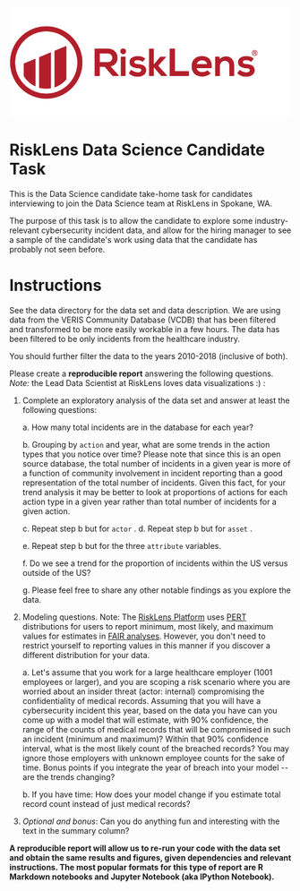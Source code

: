 ![RiskLens](logo.png)
# RiskLens Data Science Candidate Task

This is the Data Science candidate take-home task for candidates
interviewing to join the Data Science team at RiskLens in Spokane, WA.

The purpose of this task is to allow the candidate to explore some
industry-relevant cybersecurity incident data, and allow for the hiring
manager to see a sample of the candidate\'s work using data that the
candidate has probably not seen before.

# Instructions

See the data directory for the data set and data description. We are
using data from the VERIS Community Database (VCDB) that has been
filtered and transformed to be more easily workable in a few hours. The
data has been filtered to be only incidents from the healthcare
industry.

 You should further filter the data to the years 2010-2018 (inclusive of both).

Please create a **reproducible report** answering the following
questions. *Note:* the Lead Data Scientist at RiskLens loves data
visualizations :) :

1.  Complete an exploratory analysis of the data set and answer at least
    the following questions:

    a.  How many total incidents are in the database for each year?

    b.  Grouping by `action` and year, what are some trends in the action
        types that you notice over time? Please note that since this is
        an open source database, the total number of incidents in a
        given year is more of a function of community involvement in
        incident reporting than a good representation of the total
        number of incidents. Given this fact, for your trend analysis it
        may be better to look at proportions of actions for each action
        type in a given year rather than total number of incidents for a
        given action. 
    
    c. Repeat step b but for `actor` .
    d.  Repeat step b but for `asset` .

    e.  Repeat step b but for the three `attribute` variables.

    f.  Do we see a trend for the proportion of incidents within the US
        versus outside of the US?

    g.  Please feel free to share any other notable findings as you
        explore the data.

2.  Modeling questions. Note: The [RiskLens
    Platform](https://www.risklens.com/platform) uses
    [PERT](https://www.statisticshowto.datasciencecentral.com/pert-distribution/)
    distributions for users to report minimum, most likely, and maximum
    values for estimates in [FAIR analyses](https://www.risklens.com/what-is-fair). However, you
    don't need to restrict yourself to reporting values in this manner
    if you discover a different distribution for your data.

    a.  Let's assume that you work for a large healthcare employer
        (1001 employees or larger), and you are scoping a risk scenario
        where you are worried about an insider threat (actor: internal)
        compromising the confidentiality of medical records. Assuming
        that you will have a cybersecurity incident this year, based on
        the data you have can you come up with a model that will
        estimate, with 90% confidence, the range of the counts of
        medical records that will be compromised in such an incident
        (minimum and maximum)? Within that 90% confidence interval, what is the most likely count of the breached records? You may ignore those employers with unknown employee counts for the sake of time. Bonus points if you integrate the year of breach into your model -- are the trends changing?

    b.  If you have time: How does your model change if you estimate total
    record count instead of just medical records?

3.  *Optional and bonus*: Can you do anything fun and interesting with the
    text in the summary column?

**A reproducible report will allow us to re-run your code with the
data set and obtain the same results and figures, given dependencies
and relevant instructions. The most popular formats for this type of
report are R Markdown notebooks and Jupyter Notebook (aka IPython
Notebook).**

